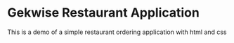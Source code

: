 # Gekwise Restaurant Application

This is a demo of a simple restaurant ordering application with html and css
